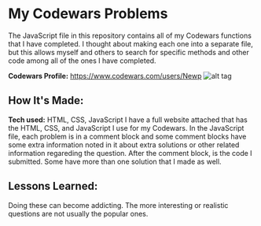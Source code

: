 # My Codewars Problems
The JavaScript file in this repository contains all of my Codewars functions that I have completed. I thought about making each one into a separate file, but this allows myself and others to search for specific methods and other code among all of the ones I have completed.

**Codewars Profile:** https://www.codewars.com/users/Newp
![alt tag](https://global-uploads.webflow.com/62462834c60df92621c6b5be/626057205c2e23f53af70d01_Codewars%20Open%20Graph.png)

## How It's Made:
**Tech used:** HTML, CSS, JavaScript
I have a full website attached that has the HTML, CSS, and JavaScript I use for my Codewars. In the JavaScript file, each problem is in a comment block and some comment blocks have some extra information noted in it about extra solutions or other related information regareding the question. After the comment block, is the code I submitted. Some have more than one solution that I made as well.

## Lessons Learned:
Doing these can become addicting. The more interesting or realistic questions are not usually the popular ones.
